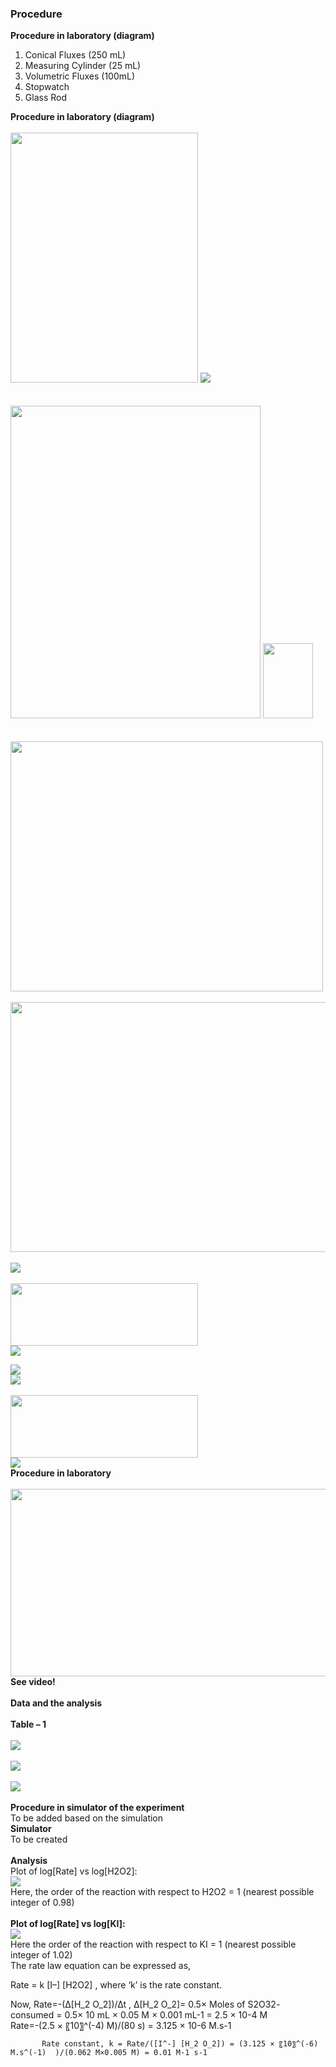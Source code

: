 ### Procedure
<b>Procedure in laboratory (diagram)</b><br>

1)	Conical Fluxes (250 mL)
2)	Measuring Cylinder (25 mL)
3)	Volumetric Fluxes (100mL)
4)	Stopwatch
5)	Glass Rod 

<b>Procedure in laboratory (diagram)</b><br>
<br>
<img src="images/fig3.png" width="300" height="400">
<img src="images/fig44.png"><br>
<br>
<br>
<img src="images/fig5.png" width="400" height="500">
<img src="images/fig44.png" width="80" height="120"><br>
<br>
<br>
<img src="images/fig6.jpg" width="500" height="400"><br>
<br>
<img src="images/fig7.jpg" width="600" height="400"><br>
<br>
<img src="images/fig678.png"><br>
<br>
<img src="images/fig8.png" width="300" height="100"><br>
<img src="images/fig9.png"><br>

<img src="images/fig10.png"><br>
<img src="images/fig11.png"><br>
<br>
<img src="images/fig12.png" width="300" height="100"><br>
<img src="images/fig13.png"><br>
<b>Procedure in laboratory</b><br>
<br>
<img src="images/fig89.jpg" width="600" height="300"><br>
<b>See video!</b><br>
<br>
<b>Data and the analysis</b><br>
<br>
<b>Table – 1</b><br>
<br>
<img src="images/fig14.png"><br>
<br>
<img src="images/fig15.png"><br>
<br>
<img src="images/fig16.png"><br>
<br>
<b>Procedure in simulator of the experiment</b><br>
To be added based on the simulation<br>
<b>Simulator</b><br>
To be created<br>
<br>
<b>Analysis</b><br>
Plot of log[Rate] vs log[H2O2]:<br>
<img src="images/fig17.png"><br>
Here, the order of the reaction with respect to H2O2 = 1 (nearest possible integer of 0.98)<br>
<br>
<b>Plot of log[Rate] vs log[KI]:</b><br>
<img src="images/fig18.png"><br>
Here the order of the reaction with respect to KI = 1 (nearest possible integer of 1.02)<br>
The rate law equation can be expressed as,<br>

Rate = k [I–] [H2O2]  , where ‘k’ is the rate constant.<br>

Now, Rate=-(∆[H_2 O_2])/∆t  ,        ∆[H_2 O_2]= 0.5× Moles of S2O32- consumed
                                                               = 0.5× 10 mL × 0.05 M × 0.001 mL-1
                                                               = 2.5 × 10-4 M <br>
          Rate=-(2.5 × 〖10〗^(-4)  M)/(80 s) = 3.125 × 10-6 M.s-1 <br>

           Rate constant, k = Rate/([I^-] [H_2 O_2]) = (3.125 × 〖10〗^(-6)  M.s^(-1)  )/(0.062 M×0.005 M) = 0.01 M-1 s-1

























